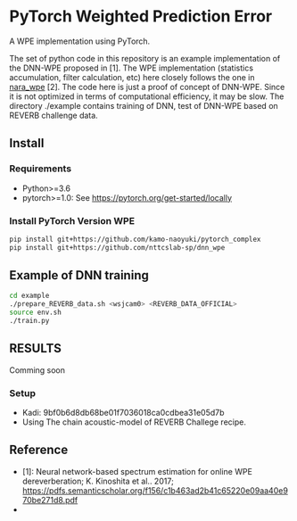 # PyTorch Weighted Prediction Error

A WPE implementation using PyTorch.

The set of python code in this repository is an example implementation of the DNN-WPE proposed in \[1\].
The WPE implementation (statistics accumulation, filter calculation, etc) here closely follows the one in [nara_wpe](https://github.com/fgnt/nara_wpe) \[2\].
The code here is just a proof of concept of DNN-WPE. Since it is not optimized in terms of computational efficiency, it may be slow. The directory ./example 
contains training of DNN, test of DNN-WPE based on REVERB challenge data.

## Install
### Requirements

- Python>=3.6
- pytorch>=1.0: See https://pytorch.org/get-started/locally


### Install PyTorch Version WPE

```bash
pip install git+https://github.com/kamo-naoyuki/pytorch_complex
pip install git+https://github.com/nttcslab-sp/dnn_wpe
```

## Example of DNN training
```bash
cd example
./prepare_REVERB_data.sh <wsjcam0> <REVERB_DATA_OFFICIAL>
source env.sh
./train.py
```

## RESULTS
Comming soon

### Setup
- Kadi: 9bf0b6d8db68be01f7036018ca0cdbea31e05d7b
- Using The chain acoustic-model of REVERB Challege recipe.

## Reference

- [1]: Neural network-based spectrum estimation for online WPE dereverberation; K. Kinoshita et al.. 2017; https://pdfs.semanticscholar.org/f156/c1b463ad2b41c65220e09aa40e970be271d8.pdf
- [2]: https://github.com/fgnt/nara_wpe
